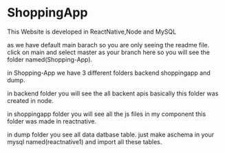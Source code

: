 # ShoppingApp
This Website is developed in ReactNative,Node and MySQL

as we have default main barach so you are only seeing the readme file.
click on main and select master as your branch here so you will see the folder named(Shopping-App).

in Shopping-App we have 3 different folders backend shoppingapp and dump.

in backend folder you will see the all backent apis basically this folder was created in node.

in shoppingapp folder you will see all the js files in my component this folder was made in reactnative.

in dump folder you see all data datbase table.
just make aschema in your mysql named(reactnative1) and import all these tables. 

